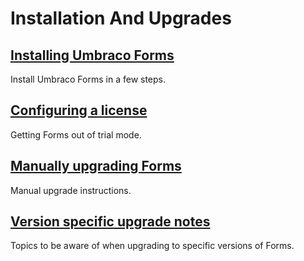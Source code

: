# Installation And Upgrades

## [Installing Umbraco Forms](install.md)

Install Umbraco Forms in a few steps.

## [Configuring a license](../../other-resources/the-licensing-model.md)

Getting Forms out of trial mode.

## [Manually upgrading Forms](manualupgrade.md)

Manual upgrade instructions.

## [Version specific upgrade notes](version-specific.md)

Topics to be aware of when upgrading to specific versions of Forms.
